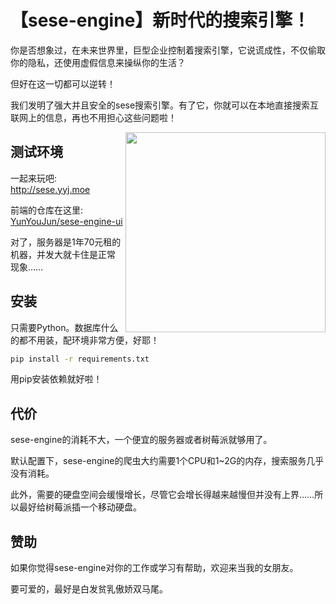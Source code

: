 # 【sese-engine】新时代的搜索引擎！

你是否想象过，在未来世界里，巨型企业控制着搜索引擎，它说谎成性，不仅偷取你的隐私，还使用虚假信息来操纵你的生活？

但好在这一切都可以逆转！

我们发明了强大并且安全的sese搜索引擎。有了它，你就可以在本地直接搜索互联网上的信息，再也不用担心这些问题啦！

<img align='right' src='https://upyun.yunyoujun.cn/images/sese-banner-draft.png' width='320px'>

## 测试环境

一起来玩吧: http://sese.yyj.moe

前端的仓库在这里: [YunYouJun/sese-engine-ui](https://github.com/YunYouJun/sese-engine-ui)

对了，服务器是1年70元租的机器，并发大就卡住是正常现象……


## 安装

只需要Python。数据库什么的都不用装，配环境非常方便，好耶！

```sh
pip install -r requirements.txt
```

用pip安装依赖就好啦！


## 代价

sese-engine的消耗不大，一个便宜的服务器或者树莓派就够用了。

默认配置下，sese-engine的爬虫大约需要1个CPU和1~2G的内存，搜索服务几乎没有消耗。

此外，需要的硬盘空间会缓慢增长，尽管它会增长得越来越慢但并没有上界……所以最好给树莓派插一个移动硬盘。


## 赞助

如果你觉得sese-engine对你的工作或学习有帮助，欢迎来当我的女朋友。

要可爱的，最好是白发贫乳傲娇双马尾。
